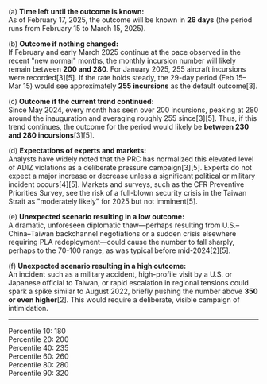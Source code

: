 (a) **Time left until the outcome is known:**  
As of February 17, 2025, the outcome will be known in **26 days** (the period runs from February 15 to March 15, 2025).

(b) **Outcome if nothing changed:**  
If February and early March 2025 continue at the pace observed in the recent "new normal" months, the monthly incursion number will likely remain between **200 and 280**. For January 2025, 255 aircraft incursions were recorded[3][5]. If the rate holds steady, the 29-day period (Feb 15–Mar 15) would see approximately **255 incursions** as the default outcome[3].

(c) **Outcome if the current trend continued:**  
Since May 2024, every month has seen over 200 incursions, peaking at 280 around the inauguration and averaging roughly 255 since[3][5]. Thus, if this trend continues, the outcome for the period would likely be **between 230 and 280 incursions**[3][5].

(d) **Expectations of experts and markets:**  
Analysts have widely noted that the PRC has normalized this elevated level of ADIZ violations as a deliberate pressure campaign[3][5]. Experts do not expect a major increase or decrease unless a significant political or military incident occurs[4][5]. Markets and surveys, such as the CFR Preventive Priorities Survey, see the risk of a full-blown security crisis in the Taiwan Strait as "moderately likely" for 2025 but not imminent[5].

(e) **Unexpected scenario resulting in a low outcome:**  
A dramatic, unforeseen diplomatic thaw—perhaps resulting from U.S.–China–Taiwan backchannel negotiations or a sudden crisis elsewhere requiring PLA redeployment—could cause the number to fall sharply, perhaps to the 70-100 range, as was typical before mid-2024[2][5].

(f) **Unexpected scenario resulting in a high outcome:**  
An incident such as a military accident, high-profile visit by a U.S. or Japanese official to Taiwan, or rapid escalation in regional tensions could spark a spike similar to August 2022, briefly pushing the number above **350 or even higher**[2]. This would require a deliberate, visible campaign of intimidation.

---

Percentile 10: 180  
Percentile 20: 200  
Percentile 40: 235  
Percentile 60: 260  
Percentile 80: 280  
Percentile 90: 320